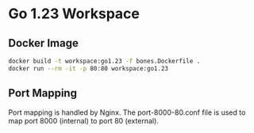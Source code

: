 # Go 1.23 Workspace

## Docker Image

```bash
docker build -t workspace:go1.23 -f bones.Dockerfile .
docker run --rm -it -p 80:80 workspace:go1.23
```

## Port Mapping

Port mapping is handled by Nginx. The port-8000-80.conf file is used to map port 8000 (internal) to port 80 (external).
